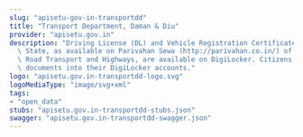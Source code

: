 ```yaml
---
slug: "apisetu-gov-in-transportdd"
title: "Transport Department, Daman & Diu"
provider: "apisetu.gov.in"
description: "Driving License (DL) and Vehicle Registration Certificate (RC) of the\
  \ State, as available on Parivahan Sewa (http://parivahan.co.in/) of Ministry of\
  \ Road Transport and Highways, are available on DigiLocker. Citizens can pull these\
  \ documents into their DigiLocker accounts."
logo: "apisetu.gov.in-transportdd-logo.svg"
logoMediaType: "image/svg+xml"
tags:
- "open_data"
stubs: "apisetu.gov.in-transportdd-stubs.json"
swagger: "apisetu.gov.in-transportdd-swagger.json"
---
```

